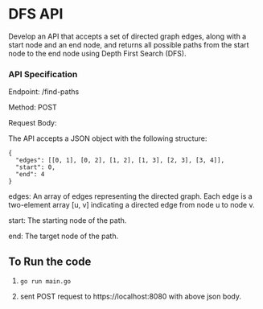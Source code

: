 # DFS API


Develop an API that accepts a set of directed graph edges, along with a start node and an end node, and returns all possible paths from the start node to the end node using Depth First Search (DFS).

### API Specification
Endpoint: /find-paths

Method: POST

Request Body:

The API accepts a JSON object with the following structure:
```
{
  "edges": [[0, 1], [0, 2], [1, 2], [1, 3], [2, 3], [3, 4]],
  "start": 0,
  "end": 4
}
```

edges: An array of edges representing the directed graph. Each edge is a two-element array [u, v] indicating a directed edge from node u to node v.

start: The starting node of the path.

end: The target node of the path.

## To Run the code

1. `go run main.go`

2. sent POST request to https://localhost:8080 with above json body.

